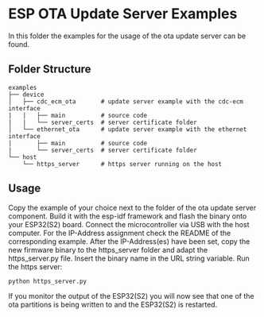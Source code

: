# ESP OTA Update Server Examples

In this folder the examples for the usage of the ota update server can be found.

## Folder Structure

```
examples
├── device
│   ├── cdc_ecm_ota       # update server example with the cdc-ecm interface
|   |   ├── main          # source code
|   |   └── server_certs  # server certificate folder
│   └── ethernet_ota      # update server example with the ethernet interface
|       ├── main          # source code
|       └── server_certs  # server certificate folder
└── host
    └── https_server      # https server running on the host
```

## Usage

Copy the example of your choice next to the folder of the ota update server component. Build it with the esp-idf framework and flash the binary onto your ESP32(S2) board. Connect the microcontroller via USB with the host computer. For the IP-Address assignment check the README of the corresponding example.
After the IP-Address(es) have been set, copy the new firmware binary to the https_server folder and adapt the https_server.py file. Insert the binary name in the URL string variable.
Run the https server:
```
python https_server.py
```
If you monitor the output of the ESP32(S2) you will now see that one of the ota partitions is being written to and the ESP32(S2) is restarted.
